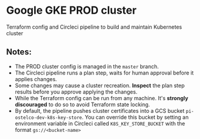 # Google GKE PROD cluster

Terraform config and Circleci pipeline to build and maintain Kubernetes cluster

## Notes:

- The PROD cluster config is managed in the `master` branch.
- The Circleci pipeline runs a plan step, waits for human approval before it applies changes.
- Some changes may cause a cluster recreation. **Inspect** the plan step results before you approve applying the changes.
- While the Terraform config can be run from any machine. It's **strongly discouraged** to do so to avoid Terraform state locking. 
- By default, the pipeline pushes cluster certificates into a GCS bucket `pi-ostelco-dev-k8s-key-store`. You can override this bucket by setting an environment variable in Circleci called `K8S_KEY_STORE_BUCKET` with the format `gs://<bucket-name>`
